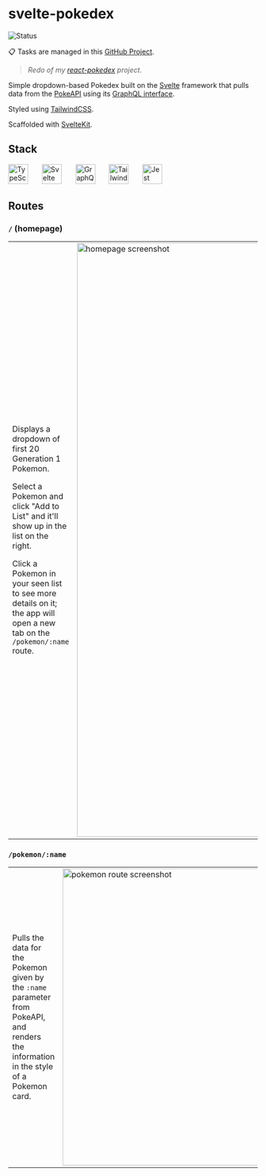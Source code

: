# svelte-pokedex

![Status](https://img.shields.io/badge/status-work%20in%20progress-orange.svg?style=for-the-badge)

📋 Tasks are managed in this [GitHub Project](https://github.com/siuangie91/svelte-pokedex/projects/1).

> _Redo of my [react-pokedex](https://github.com/siuangie91/react-pokedex) project._

Simple dropdown-based Pokedex built on the [Svelte](https://svelte.dev/) framework that pulls data from the [PokeAPI](https://pokeapi.co/) using its [GraphQL interface](https://pokeapi.co/docs/graphql).

Styled using [TailwindCSS](https://tailwindcss.com/).

Scaffolded with [SvelteKit](https://kit.svelte.dev/).

## Stack

<p>
  <img height="40" src="https://cdn.jsdelivr.net/gh/devicons/devicon/icons/typescript/typescript-original.svg" alt="TypeScript" title="TypeScript" style="padding-right: 1rem;" />
  &nbsp;
  <img height="40" src="https://cdn.jsdelivr.net/gh/devicons/devicon/icons/svelte/svelte-original.svg" alt="Svelte" title="Svelte" style="padding-right: 1rem;" /> 
  &nbsp;
  <img height="40" src="https://cdn.jsdelivr.net/gh/devicons/devicon/icons/graphql/graphql-plain-wordmark.svg" alt="GraphQL" title="GraphQL" style="padding-right: 1rem;" /> 
  &nbsp;  
  <img height="40" src="https://cdn.jsdelivr.net/gh/devicons/devicon/icons/tailwindcss/tailwindcss-plain.svg" alt="TailwindCSS" title="TailwindCSS" style="padding-right: 1rem;" />
  &nbsp;
  <img height="40" src="https://cdn.jsdelivr.net/gh/devicons/devicon/icons/jest/jest-plain.svg" alt="Jest" title="Jest" style="padding-right: 1rem;" />
</p>

## Routes

### `/` (homepage)

<table>
  <tr>
    <td>
      <p>Displays a dropdown of first 20 Generation 1 Pokemon.</p>
      <p>Select a Pokemon and click "Add to List" and it'll show up in the list on the right.</p>
      <p>Click a Pokemon in your seen list to see more details on it; the app will open a new tab on the <code>/pokemon/:name</code> route.</p>
    </td>
    <td>
      <img width="1200" alt="homepage screenshot" src="https://user-images.githubusercontent.com/11896191/190937518-92948b43-6beb-4397-ab54-7354bdc41447.png">
    </td>
  </tr>
</table>

### `/pokemon/:name`

<table>
  <tr>
    <td>
      <p>Pulls the data for the Pokemon given by the <code>:name</code> parameter from PokeAPI, and renders the information in the style of a Pokemon card.</p>
    </td>
    <td>
      <img width="600" alt="pokemon route screenshot" src="https://user-images.githubusercontent.com/11896191/190937806-976d5502-48bc-468c-8025-9d15cf275117.png">
    </td>
  </tr>
</table>
